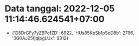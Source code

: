 # Data tanggal: 2022-12-05 11:14:46.624541+07:00

* {'D5DrGFy7yZBPcfZD': 6922, 'HUs85KpSb1pSoD8b': 2796, '3G0AJ25fjqIpgLUx': 6312}
